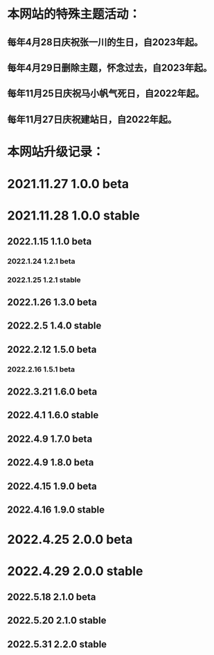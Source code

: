 # 本网站的特殊主题活动：
## 每年4月28日庆祝张一川的生日，自2023年起。
## 每年4月29日删除主题，怀念过去，自2023年起。
## 每年11月25日庆祝马小帆气死日，自2022年起。
## 每年11月27日庆祝建站日，自2022年起。

# 本网站升级记录：

# 2021.11.27 1.0.0 beta
# 2021.11.28 1.0.0 stable
## 2022.1.15  1.1.0 beta
### 2022.1.24  1.2.1 beta
### 2022.1.25  1.2.1 stable
## 2022.1.26  1.3.0 beta
## 2022.2.5  1.4.0 stable  <!--busuanzi-->
## 2022.2.12  1.5.0 beta  <!--界面-->
### 2022.2.16  1.5.1 beta <!--bad面-->
## 2022.3.21  1.6.0 beta <!--music-->
## 2022.4.1  1.6.0 stable
## 2022.4.9  1.7.0 beta <!--license-->
## 2022.4.9  1.8.0 beta <!--more-->
## 2022.4.15  1.9.0 beta <!--zyc-->
## 2022.4.16  1.9.0 stable <!--zyc-->
# 2022.4.25  2.0.0 beta <!--体育锻炼结束-->
# 2022.4.29  2.0.0 stable <!--最后一天在小学-->
## 2022.5.18  2.1.0 beta <!--bitsadmin-->
## 2022.5.20  2.1.0 stable <!--bitsadmin-->
## 2022.5.31  2.2.0 stable <!--special-->


<!--每年5月35日更改主题，自2022年起。-->
